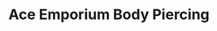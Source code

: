 ---
title: "Ace Emporium Body Piercing"
url: /ellensburg/ace-emporium-body-piercing/
shop: Allgemein
---
